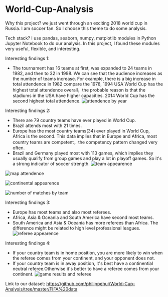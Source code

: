 # World-Cup-Analysis

Why this project?
we just went through an exciting 2018 world cup in Russia. I am soccer fan. So I choose this theme to do some analysis.

Tech stack?
I use pandas, seaborn, numpy, matplotlib modules in Python Jupyter Notebook to do our analysis. In this project, I found these modules very useful, flexible, and interesting.

Interesting findings 1:
- The tournament has 16 teams at first, was expanded to 24 teams in 1982, and then to 32 in 1998. We can see that the audience increases as the number of teams increase. For example, there is a big increase in total attendence in 1982 compare the 1978, 1994 USA World Cup has the highest total attendence overall，the probable reason is that the stadiums in the USA have higher capacities. 2014 World Cup has the second highest total attendence.
![attendence by year](https://user-images.githubusercontent.com/31684373/43357914-1f9b8dc0-923e-11e8-9dc4-5657264a871d.png)

Interesting findings 2:
- There are 79 country teams have ever played in World Cup.
- Brazil attends most with 21 times.
- Europe has the most country teams(34) ever played in World Cup, Africa is the second. This data implies that in Europe and Africa, most country teams are competent，the competency pattern changed very often. 
- Brazil and Germany played most with 113 games, which implies they usually qualify from group games and play a lot in playoff games. So it's a strong indicator of soccer strength.
![team appearence](https://user-images.githubusercontent.com/31684373/43357953-d7fc94c2-923e-11e8-9684-301f7566733d.png)

![map attendence](https://user-images.githubusercontent.com/31684373/43357933-98d176b4-923e-11e8-9dae-6d58f7d3d0b3.png)

![continental appearence](https://user-images.githubusercontent.com/31684373/43357916-4077a380-923e-11e8-91fb-3d3ce28b86ab.png)

![number of matches by team](https://user-images.githubusercontent.com/31684373/43357941-b172666a-923e-11e8-8ed7-72695ea1232c.png)

Interesting findings 3:
-  Europe has most teams and also most referees.
-  Africa, Asia & Oceania and South America have second most teams.
-  South America and Asia & Oceania has more referees than Africa. The difference might be related to high level professional leagues.
![referee appearence](https://user-images.githubusercontent.com/31684373/43357946-c370642a-923e-11e8-9a60-c3666bfd6fe5.png)

Interesting findings 4:
-  If your country team is in home position, you are more likely to win when the referee comes from your continent, and your opponent does not.
-  If your country team is in away position, it's best have a continential neutral referee.Otherwise it's better to have a referee comes from your continent.
![game results and referee](https://user-images.githubusercontent.com/31684373/43357921-586ada52-923e-11e8-9879-ab13333dcd43.png)

Link to our dataset:
https://github.com/philippehui/World-Cup-Analysis/tree/master/FIFA%20data

